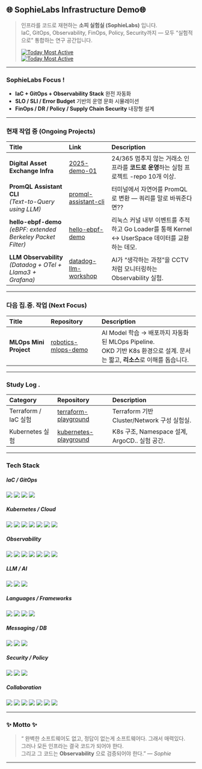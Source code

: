 ## 🌐 SophieLabs Infrastructure Demo🌐
> 인프라를 코드로 재현하는 **소피 실험실 (SophieLabs)** 입니다.  
> IaC, GitOps, Observability, FinOps, Policy, Security까지 — 모두 “실험적으로” 통합하는 연구 공간입니다.
>
> [![Today Most Active](https://img.shields.io/badge/Today%20Most%20Active-2025--demo--01-red?style=flat-square)](https://github.com/2025-demo-01) <br>
> [![Today Most Active](https://img.shields.io/badge/Today%20Most%20Active-datadog--llm--workshop-green?style=flat-square)](https://github.com/daeun-ops/datadog-llm-workshop)




---
### SophieLabs Focus !

- **IaC + GitOps + Observability Stack** 완전 자동화
- **SLO / SLI / Error Budget** 기반의 운영 문화 시뮬레이션
- **FinOps / DR / Policy / Supply Chain Security** 내장형 설계

---

###  현재 작업 중 (Ongoing Projects)

| Title | Link | Description |
|:------|:------------|:-------------|
| **Digital Asset Exchange Infra** | [2025-demo-01](https://github.com/2025-demo-01) | 24/365 멈추지 않는 거래소 인프라를 **코드로 운영**하는 실험 프로젝트 -repo 10개 이상. |
| **PromQL Assistant CLI** <br>*(Text-to-Query using LLM)* | [promql-assistant-cli](https://github.com/daeun-ops/promql-assistant-cli) | 터미널에서 자연어를 PromQL로 변환 — 쿼리를 말로 바꿔준다면?? |
| **hello-ebpf-demo** <br>*(eBPF: extended Berkeley Packet Filter)* | [hello-ebpf-demo](https://github.com/daeun-ops/hello-ebpf-demo) | 리눅스 커널 내부 이벤트를 추적하고 Go Loader를 통해 Kernel ↔ UserSpace 데이터를 교환하는 데모. |
| **LLM Observability** <br>*(Datadog + OTel + Llama3 + Grafana)* | [datadog-llm-workshop](https://github.com/daeun-ops/datadog-llm-workshop) | AI가 “생각하는 과정”을 CCTV처럼 모니터링하는 Observability 실험. |




---

###  다음 집.중. 작업 (Next Focus)

| Title | Repository | Description |
|:------|:------------|:-------------|
| **MLOps Mini Project** | [robotics-mlops-demo](https://github.com/daeun-ops/robotics-mlops-demo) | AI Model 학습 → 배포까지 자동화된 MLOps Pipeline. <br>OKD 기반 K8s 환경으로 설계. 문서는 짧고, **리소스**로 이해를 돕습니다. |



---



###  Study Log . 

| Category | Repository | Description |
|:----------|:------------|:-------------|
| Terraform / IaC 실험 | [terraform-playground](https://github.com/daeun-ops/terraform-playground) | Terraform 기반 Cluster/Network 구성 실험실. |
| Kubernetes 실험 | [kubernetes-playground](https://github.com/daeun-ops/kubernetes-playground) | K8s 구조, Namespace 설계, ArgoCD.. 실험 공간. |


---

### Tech Stack

##### IaC / GitOps  
<img src="https://img.shields.io/badge/Terraform-7B42BC?style=flat-square&logo=terraform&logoColor=white"/> <img src="https://img.shields.io/badge/Ansible-EE0000?style=flat-square&logo=ansible&logoColor=white"/> <img src="https://img.shields.io/badge/ArgoCD-FD7E14?style=flat-square&logo=argo&logoColor=white"/> <img src="https://img.shields.io/badge/Kustomize-326CE5?style=flat-square&logo=kubernetes&logoColor=white"/>

##### Kubernetes / Cloud  
<img src="https://img.shields.io/badge/Docker-2496ED?style=flat-square&logo=docker&logoColor=white"/> <img src="https://img.shields.io/badge/Kubernetes-326CE5?style=flat-square&logo=kubernetes&logoColor=white"/> <img src="https://img.shields.io/badge/EKS-FF9900?style=flat-square&logo=amazon-eks&logoColor=white"/> <img src="https://img.shields.io/badge/OpenShift-EE0000?style=flat-square&logo=redhatopenshift&logoColor=white"/> <img src="https://img.shields.io/badge/DevStack-ED1944?style=flat-square&logo=openstack&logoColor=white"/> <img src="https://img.shields.io/badge/Helm-0F1689?style=flat-square&logo=helm&logoColor=white"/> <img src="https://img.shields.io/badge/Istio-466BB0?style=flat-square&logo=istio&logoColor=white"/>

##### Observability  
<img src="https://img.shields.io/badge/Prometheus-E6522C?style=flat-square&logo=prometheus&logoColor=white"/> <img src="https://img.shields.io/badge/Grafana-F46800?style=flat-square&logo=grafana&logoColor=white"/> <img src="https://img.shields.io/badge/OpenTelemetry-000000?style=flat-square&logo=opentelemetry&logoColor=white"/> <img src="https://img.shields.io/badge/ELK%20Stack-005571?style=flat-square&logo=elasticstack&logoColor=white"/> <img src="https://img.shields.io/badge/Sentry-362D59?style=flat-square&logo=sentry&logoColor=white"/> <img src="https://img.shields.io/badge/Whatap-1A73E8?style=flat-square&logoColor=white"/> <img src="https://img.shields.io/badge/Datadog-632CA6?style=flat-square&logo=datadog&logoColor=white"/>

##### LLM / AI  
<img src="https://img.shields.io/badge/Llama3-FFCC00?style=flat-square&logo=meta&logoColor=black"/> <img src="https://img.shields.io/badge/Ollama-000000?style=flat-square&logo=ollama&logoColor=white"/> <img src="https://img.shields.io/badge/GPT%204/4o/5-412991?style=flat-square&logo=openai&logoColor=white"/>

##### Languages / Frameworks  
<img src="https://img.shields.io/badge/Go-00ADD8?style=flat-square&logo=go&logoColor=white"/> <img src="https://img.shields.io/badge/Python-3776AB?style=flat-square&logo=python&logoColor=white"/> <img src="https://img.shields.io/badge/Java-007396?style=flat-square&logo=openjdk&logoColor=white"/> <img src="https://img.shields.io/badge/Spring%20Boot-6DB33F?style=flat-square&logo=springboot&logoColor=white"/>

##### Messaging / DB  
<img src="https://img.shields.io/badge/Kafka-231F20?style=flat-square&logo=apache-kafka&logoColor=white"/> <img src="https://img.shields.io/badge/Redis-DC382D?style=flat-square&logo=redis&logoColor=white"/> <img src="https://img.shields.io/badge/PostgreSQL-336791?style=flat-square&logo=postgresql&logoColor=white"/>

##### Security / Policy  
<img src="https://img.shields.io/badge/OPA-4B0082?style=flat-square&logo=openpolicyagent&logoColor=white"/> <img src="https://img.shields.io/badge/Kyverno-326CE5?style=flat-square&logo=kubernetes&logoColor=white"/> <img src="https://img.shields.io/badge/SOPS-2E7D32?style=flat-square&logo=gnupg&logoColor=white"/>

##### Collaboration  
<img src="https://img.shields.io/badge/GitHub-181717?style=flat-square&logo=github&logoColor=white"/> <img src="https://img.shields.io/badge/Jira-0052CC?style=flat-square&logo=jira&logoColor=white"/> <img src="https://img.shields.io/badge/Slack-4A154B?style=flat-square&logo=slack&logoColor=white"/> <img src="https://img.shields.io/badge/Notion-000000?style=flat-square&logo=notion&logoColor=white"/> <img src="https://img.shields.io/badge/Figma-F24E1E?style=flat-square&logo=figma&logoColor=white"/> <img src="https://img.shields.io/badge/Asana-F06A6A?style=flat-square&logo=asana&logoColor=white"/> <img src="https://img.shields.io/badge/Discord-5865F2?style=flat-square&logo=discord&logoColor=white"/>



---
### ✨ Motto ✨
> “ 완벽한 소프트웨어도 없고, 정답이 없는게 소프트웨어다. 그래서 매력있다.  
>  그러나 모든 인프라는 결국 코드가 되어야 한다.  
> 그리고 그 코드는 **Observability** 으로 검증되어야 한다.” — *Sophie*

---
